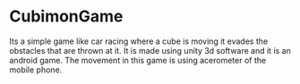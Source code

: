 # CubimonGame
Its a simple game like car racing where a cube is moving it evades the obstacles that are thrown at it. It is made using unity 3d software and it is an android game. The movement in this game is using acerometer of the mobile phone. 
